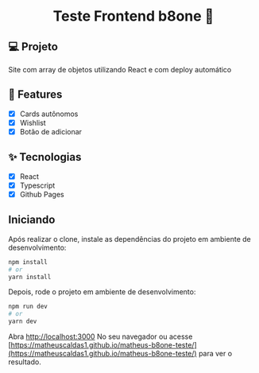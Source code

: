 <h1 align="center"> Teste Frontend b8one 🚀</h1>

## 💻 Projeto
Site com array de objetos utilizando React e com deploy automático

## 🔨 Features

- [X] Cards autônomos
- [X] Wishlist
- [X] Botão de adicionar

## ✨ Tecnologias

- [X] React
- [X] Typescript
- [X] Github Pages

## Iniciando

Após realizar o clone, instale as dependências do projeto em ambiente de desenvolvimento:

```bash
npm install
# or
yarn install
```

Depois, rode o projeto em ambiente de desenvolvimento:

```bash
npm run dev
# or
yarn dev
```

Abra [http://localhost:3000](http://localhost:3000) No seu navegador ou acesse [https://matheuscaldas1.github.io/matheus-b8one-teste/](https://matheuscaldas1.github.io/matheus-b8one-teste/) para ver o resultado.